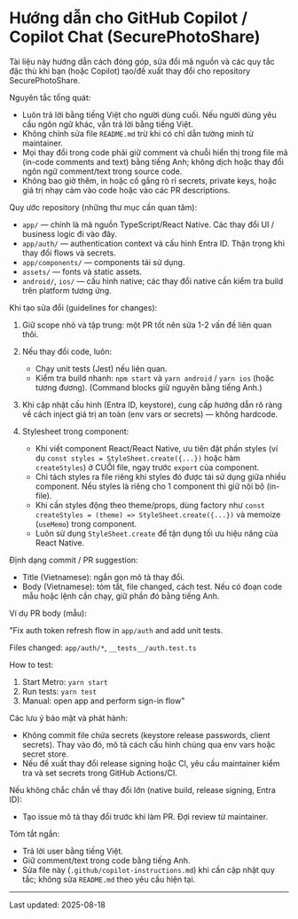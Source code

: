 # Hướng dẫn cho GitHub Copilot / Copilot Chat (SecurePhotoShare)

Tài liệu này hướng dẫn cách đóng góp, sửa đổi mã nguồn và các quy tắc đặc thù khi bạn (hoặc Copilot) tạo/đề xuất thay đổi cho repository SecurePhotoShare.

Nguyên tắc tổng quát:

- Luôn trả lời bằng tiếng Việt cho người dùng cuối. Nếu người dùng yêu cầu ngôn ngữ khác, vẫn trả lời bằng tiếng Việt.
- Không chỉnh sửa file `README.md` trừ khi có chỉ dẫn tường minh từ maintainer.
- Mọi thay đổi trong code phải giữ comment và chuỗi hiển thị trong file mã (in-code comments and text) bằng tiếng Anh; không dịch hoặc thay đổi ngôn ngữ comment/text trong source code.
- Không bao giờ thêm, in hoặc cố gắng rò rỉ secrets, private keys, hoặc giá trị nhạy cảm vào code hoặc vào các PR descriptions.

Quy ước repository (những thư mục cần quan tâm):

- `app/` — chính là mã nguồn TypeScript/React Native. Các thay đổi UI / business logic đi vào đây.
- `app/auth/` — authentication context và cấu hình Entra ID. Thận trọng khi thay đổi flows và secrets.
- `app/components/` — components tái sử dụng.
- `assets/` — fonts và static assets.
- `android/`, `ios/` — cấu hình native; các thay đổi native cần kiểm tra build trên platform tương ứng.

Khi tạo sửa đổi (guidelines for changes):

1. Giữ scope nhỏ và tập trung: một PR tốt nên sửa 1-2 vấn đề liên quan thôi.
2. Nếu thay đổi code, luôn:
	- Chạy unit tests (Jest) nếu liên quan.
	- Kiểm tra build nhanh: `npm start` và `yarn android` / `yarn ios` (hoặc tương đương). (Command blocks giữ nguyên bằng tiếng Anh.)
3. Khi cập nhật cấu hình (Entra ID, keystore), cung cấp hướng dẫn rõ ràng về cách inject giá trị an toàn (env vars or secrets) — không hardcode.

4. Stylesheet trong component:
	- Khi viết component React/React Native, ưu tiên đặt phần styles (ví dụ `const styles = StyleSheet.create({...})` hoặc hàm `createStyles`) ở CUỐI file, ngay trước `export` của component.
	- Chỉ tách styles ra file riêng khi styles đó được tái sử dụng giữa nhiều component. Nếu styles là riêng cho 1 component thì giữ nội bộ (in-file).
	- Khi cần styles động theo theme/props, dùng factory như `const createStyles = (theme) => StyleSheet.create({...})` và memoize (`useMemo`) trong component.
	- Luôn sử dụng `StyleSheet.create` để tận dụng tối ưu hiệu năng của React Native.

Định dạng commit / PR suggestion:

- Title (Vietnamese): ngắn gọn mô tả thay đổi.
- Body (Vietnamese): tóm tắt, file changed, cách test. Nếu có đoạn code mẫu hoặc lệnh cần chạy, giữ phần đó bằng tiếng Anh.

Ví dụ PR body (mẫu):

"Fix auth token refresh flow in `app/auth` and add unit tests.

Files changed: `app/auth/*`, `__tests__/auth.test.ts`

How to test:
1. Start Metro: `yarn start`
2. Run tests: `yarn test`
3. Manual: open app and perform sign-in flow"

Các lưu ý bảo mật và phát hành:

- Không commit file chứa secrets (keystore release passwords, client secrets). Thay vào đó, mô tả cách cấu hình chúng qua env vars hoặc secret store.
- Nếu đề xuất thay đổi release signing hoặc CI, yêu cầu maintainer kiểm tra và set secrets trong GitHub Actions/CI.

Nếu không chắc chắn về thay đổi lớn (native build, release signing, Entra ID):

- Tạo issue mô tả thay đổi trước khi làm PR. Đợi review từ maintainer.

Tóm tắt ngắn:

- Trả lời user bằng tiếng Việt.
- Giữ comment/text trong code bằng tiếng Anh.
- Sửa file này (`.github/copilot-instructions.md`) khi cần cập nhật quy tắc; không sửa `README.md` theo yêu cầu hiện tại.

---

Last updated: 2025-08-18
